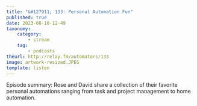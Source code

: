 ```yaml
---
title: "&#127911; 133: Personal Automation Fun"
published: true
date: 2023-08-10-12-49
taxonomy:
    category:
        - stream
    tag:
        - podcasts
theurl: http://relay.fm/automators/133
image: artwork-resized.JPEG
template: listen
---
```


Episode summary: Rose and David share a collection of their favorite personal automations ranging from task and project management to home automation.
